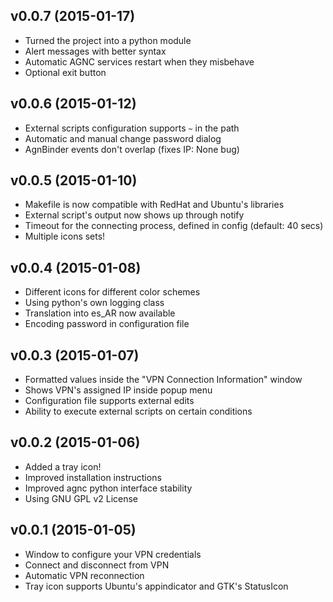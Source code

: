 ## v0.0.7 (2015-01-17)

 * Turned the project into a python module
 * Alert messages with better syntax
 * Automatic AGNC services restart when they misbehave
 * Optional exit button

## v0.0.6 (2015-01-12)

 * External scripts configuration supports `~` in the path
 * Automatic and manual change password dialog
 * AgnBinder events don't overlap (fixes IP: None bug)

## v0.0.5 (2015-01-10)

 * Makefile is now compatible with RedHat and Ubuntu's libraries
 * External script's output now shows up through notify
 * Timeout for the connecting process, defined in config (default: 40 secs)
 * Multiple icons sets!

## v0.0.4 (2015-01-08)

 * Different icons for different color schemes
 * Using python's own logging class
 * Translation into es_AR now available
 * Encoding password in configuration file

## v0.0.3 (2015-01-07)

 * Formatted values inside the "VPN Connection Information" window
 * Shows VPN's assigned IP inside popup menu
 * Configuration file supports external edits
 * Ability to execute external scripts on certain conditions

## v0.0.2 (2015-01-06)

 * Added a tray icon!
 * Improved installation instructions
 * Improved agnc python interface stability
 * Using GNU GPL v2 License

## v0.0.1 (2015-01-05)

 * Window to configure your VPN credentials
 * Connect and disconnect from VPN
 * Automatic VPN reconnection
 * Tray icon supports Ubuntu's appindicator and GTK's StatusIcon
